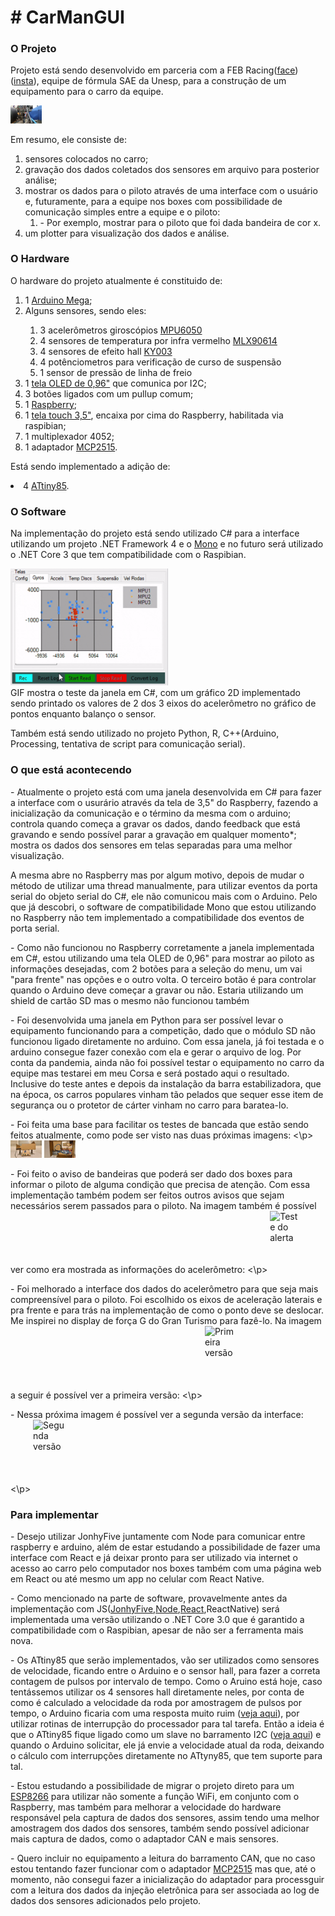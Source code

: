 <body>
<H1> # CarManGUI </H1>

<H3> O Projeto </H3>
 
<p>Projeto está sendo desenvolvido em parceria com a FEB Racing(<a href="https://www.facebook.com/equipefebracing">face</a>)(<a href="https://www.instagram.com/febracing/?hl=pt">insta</a>), equipe de fórmula SAE da Unesp, para a construção de um equipamento para o carro da equipe.</p>

<span><img style="max-width:50px; max-height:50px;" src="https://github.com/gabrielsouza95/CarManGUI/blob/master/primeiro_teste_no_carro.jpeg" alt="Primeiro teste no carro">
</span>

<p>Em resumo, ele consiste de:
 <ol>
  <li>sensores colocados no carro;</li>
  <li>gravação dos dados coletados dos sensores em arquivo para posterior análise;</li>
  <li>mostrar os dados para o piloto através de uma interface com o usuário e, futuramente, para a equipe nos boxes com possibilidade de comunicação simples entre a equipe e o piloto:<ol><li> - Por exemplo, mostrar para o piloto que foi dada bandeira de cor x.</li></ol></li>
  <li>um plotter para visualização dos dados e análise.</li>
 </ol>
</p>

<H3> O Hardware </H3> 
   
<p>O  hardware do projeto atualmente é constituido de:
 <ol>
  <li>1 <a href="https://www.arduino.cc/en/Guide/ArduinoMega2560">Arduino Mega</a>;</li>
  <li>Alguns sensores, sendo eles:</li>
  <ol>
   <li>3 acelerômetros giroscópios <a href="https://www.letscontrolit.com/wiki/index.php/MPU6050">MPU6050</a></li>
   <li>4 sensores de temperatura por infra vermelho <a href="https://forum.arduino.cc/index.php?topic=577921.0">MLX90614</a></li>
   <li>4 sensores de efeito hall <a href="https://www.instructables.com/Arduino-Magnetic-FIELD-Detector-Using-the-KY-003-o/">KY003</a></li>
   <li>4 potênciometros para verificação de curso de suspensão</li>
   <li>1 sensor de pressão de linha de freio</li>
  </ol>
  <li>1 <a href="https://randomnerdtutorials.com/guide-for-oled-display-with-arduino/">tela OLED de 0,96"</a> que comunica por I2C;</li>
  <li>3 botões ligados com um pullup comum;</li>
  <li>1 <a href="https://circuitdigest.com/simple-raspberry-pi-projects-for-beginners">Raspberry</a>;</li>
  <li>1 <a href="https://www.youtube.com/watch?v=Fj3wq98pd20">tela touch 3,5"</a>, encaixa por cima do Raspberry, habilitada via raspibian;</li>
  <li>1 multiplexador 4052;</li>
  <li>1 adaptador <a href="https://www.electronicshub.org/arduino-mcp2515-can-bus-tutorial/">MCP2515</a>.</li>
 </ol>
</p>  
  
<p>Está sendo implementado a adição de:
  <li>4 <a href="https://thewanderingengineer.com/2014/02/17/attiny-i2c-slave/">ATtiny85</a>. </li>
</p>

<H3> O Software </H3>

<p>Na implementação do projeto está sendo utilizado C# para a interface utilizando um projeto .NET Framework 4 e o <a href="https://www.mono-project.com/docs/getting-started/install/linux/#debian-ubuntu-and-derivatives">Mono</a> e no futuro será utilizado o .NET Core 3 que tem compatibilidade com o Raspibian.</p>
<span><img style="max-width:50%; max-height:50%;" src="https://github.com/gabrielsouza95/CarManGUI/blob/master/teste_interface_csharpv2.x_animado.gif" alt="teste_interface_csharpv2.x_animado">
</span><figcaption>GIF mostra o teste da janela em C#, com um gráfico 2D implementado sendo printado os valores de 2 dos 3 eixos do acelerômetro no gráfico de pontos enquanto balanço o sensor.</figcaption>
<p> </p>
<p>Também está sendo utilizado no projeto Python, R, C++(Arduino, Processing, tentativa de script para comunicação serial). </p>

<H3> O que está acontecendo </H3>


<p>- Atualmente o projeto está com uma janela desenvolvida em C# para fazer a interface com o usurário através da tela de 3,5" do Raspberry, fazendo a inicialização da comunicação e o término da mesma com o arduino; controla quando começa a gravar os dados, dando feedback que está gravando e sendo possível parar a gravação em qualquer momento*; mostra os dados dos sensores em telas separadas para uma melhor visualização.
</p>

<p>
A mesma abre no Raspberry mas por algum motivo, depois de mudar o método de utilizar uma thread manualmente, para utilizar eventos da porta serial do objeto serial do C#, ele não comunicou mais com o Arduino. Pelo que já descobri, o software de compatibilidade Mono que estou utilizando no Raspberry não tem implementado a compatibilidade dos eventos de porta serial.
</p>

<p>- Como não funcionou no Raspberry corretamente a janela implementada em C#, estou utilizando uma tela OLED de 0,96" para mostrar ao piloto as informações desejadas, com 2 botões para a seleção do menu, um vai "para frente" nas opções e o outro volta. O terceiro botão é para controlar quando o Arduino deve começar a gravar ou não. Estaria utilizando um shield de cartão SD mas o mesmo não funcionou também
</p>

<p>
- Foi desenvolvida uma janela em Python para ser possível levar o equipamento funcionando para a competição, dado que o módulo SD não funcionou ligado diretamente no arduino. Com essa janela, já foi testada e o arduino consegue fazer conexão com ela e gerar o arquivo de log. Por conta da pandemia, ainda não foi possível testar o equipamento no carro da equipe mas testarei em meu Corsa e será postado aqui o resultado. 
Inclusive do teste antes e depois da instalação da barra estabilizadora, que na época, os carros populares vinham tão pelados que sequer esse item de segurança ou o protetor de cárter vinham no carro para baratea-lo.
</p> 

<p>
 - Foi feita uma base para facilitar os testes de bancada que estão sendo feitos atualmente, como pode ser visto nas duas próximas imagens:
<\p>
<span><img style="max-width:50px; max-height:50px;" src="https://github.com/gabrielsouza95/CarManGUI/blob/master/base_teste_v1.1_view2.jpeg" alt="Vista frontal da base de testes">
</span>
<span><img style="max-width:50px; max-height:50px;" src="https://github.com/gabrielsouza95/CarManGUI/blob/master/base_teste_v1.1_view6.jpeg" alt="Vista superior da base de testes">
</span>
 
<p>
 - Foi feito o aviso de bandeiras que poderá ser dado dos boxes para informar o piloto de alguma condição que precisa de atenção. Com essa implementação também podem ser feitos outros avisos que sejam necessários serem passados para o piloto. Na imagem também é possível ver como era mostrada as informações do acelerômetro:
<\p>
<span><img style="max-width:50px; max-height:50px;" src="https://github.com/gabrielsouza95/CarManGUI/blob/master/teste_alerta_bandeiras.gif" alt="Teste do alerta de bandeiras">
</span>
 
 <p>
 - Foi melhorado a interface dos dados do acelerômetro para que seja mais compreensível para o piloto. Foi escolhido os eixos de aceleração laterais e pra frente e para trás na implementação de como o ponto deve se deslocar. Me inspirei no display de força G do Gran Turismo para fazê-lo. Na imagem a seguir é possível ver a primeira versão:
<\p>
<span><img style="max-width:50px; max-height:50px;" src="https://github.com/gabrielsouza95/CarManGUI/blob/master/teste_UI_acelerometro_1.0.gif" alt="Primeira versão da UI do acelerômetro">
</span>
 <p>
 - Nessa próxima imagem é possível ver a segunda versão da interface:
<\p>
 <span><img style="max-width:50px; max-height:50px;" src="https://github.com/gabrielsouza95/CarManGUI/blob/master/teste_UI_acelerometro_1.1.gif" alt="Segunda versão da UI do acelerômetro">
</span>
 
 
<H3> Para implementar </H3>
<p>- Desejo utilizar JonhyFive juntamente com Node para comunicar entre raspberry e arduino, além de estar estudando a possibilidade de fazer uma interface com React e já deixar pronto para ser utilizado via internet o acesso ao carro pelo computador nos boxes também com uma página web em React ou até mesmo um app no celular com React Native.
</p>
<p>- Como mencionado na parte de software, provavelmente antes da implementação com JS(<a href="http://johnny-five.io/">JonhyFive</a>,<a href ="https://www.instructables.com/NodeJs-and-Arduino/">Node</a>,<a href="https://awot.net/en/guide/tutorial.html">React</a>,ReactNative) será implementada uma versão utilizando o .NET Core 3.0 que é garantido a compatibilidade com o Raspibian, apesar de não ser a ferramenta mais nova.
</p>
<p>- Os ATtiny85 que serão implementados, vão ser utilizados como sensores de velocidade, ficando entre o Arduino e o sensor hall, para fazer a correta contagem de pulsos por intervalo de tempo. Como o Aruino está hoje, caso tentássemos utilizar os 4 sensores hall diretamente neles, por conta de como é calculado a velocidade da roda por amostragem de pulsos por tempo, o Arduino ficaria com uma resposta muito ruim (<a href="https://forum.arduino.cc/index.php?topic=519300.0">veja aqui</a>), por utilizar rotinas de interrupção do processador para tal tarefa. Então a ideia é que o ATtiny85 fique ligado como um slave no barramento I2C (<a href="https://thewanderingengineer.com/2014/02/17/attiny-i2c-slave/">veja aqui</a>) e quando o Arduino solicitar, ele já envie a velocidade atual da roda, deixando o cálculo com interrupções diretamente no ATtyny85, que tem suporte para tal.
</p>
<p>- Estou estudando a possibilidade de migrar o projeto direto para um <a href="https://github.com/esp8266/Arduino">ESP8266</a> para utilizar não somente a função WiFi, em conjunto com o Raspberry, mas também para melhorar a velocidade do hardware responsável pela captura de dados dos sensores, assim tendo uma melhor amostragem dos dados dos sensores, também sendo possível adicionar mais captura de dados, como o adaptador CAN e mais sensores.
</p>
<p>- Quero incluir no equipamento a leitura do barramento CAN, que no caso estou tentando fazer funcionar com o adaptador <a href="https://www.electronicshub.org/arduino-mcp2515-can-bus-tutorial/">MCP2515</a> mas que, até o momento, não consegui fazer a inicialização do adaptador para processguir com a leitura dos dados da injeção eletrônica para ser associada ao log de dados dos sensores adicionados pelo projeto.
</p>
</body>
